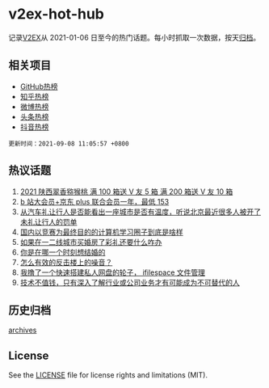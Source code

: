 # v2ex-hot-hub

 记录[V2EX](https://www.v2ex.com/)从 2021-01-06 日至今的热门话题。每小时抓取一次数据，按天[归档](archives)。
 
 ## 相关项目

- [GitHub热榜](https://github.com/lonnyzhang423/github-hot-hub)
- [知乎热榜](https://github.com/lonnyzhang423/zhihu-hot-hub)
- [微博热榜](https://github.com/lonnyzhang423/weibo-hot-hub)
- [头条热榜](https://github.com/lonnyzhang423/toutiao-hot-hub)
- [抖音热榜](https://github.com/lonnyzhang423/douyin-hot-hub)


 `更新时间：2021-09-08 11:05:57 +0800`

## 热议话题

1. [2021 陕西翠香猕猴桃 满 100 箱送 V 友 5 箱 满 200 箱送 V 友 10 箱](https://www.v2ex.com/t/800328)
1. [b 站大会员+京东 plus 联合会员一年，最低 153](https://www.v2ex.com/t/800357)
1. [从汽车礼让行人是否能看出一座城市是否有温度，听说北京最近很多人被开了未礼让行人的罚单](https://www.v2ex.com/t/800435)
1. [国内以竞赛为最终目的的计算机学习圈子到底是啥样](https://www.v2ex.com/t/800469)
1. [如果在一二线城市买婚房了彩礼还要什么咋办](https://www.v2ex.com/t/800338)
1. [你是在哪一个时刻想结婚的](https://www.v2ex.com/t/800334)
1. [怎么有效的反击楼上的噪音？](https://www.v2ex.com/t/800542)
1. [我撸了一个快速搭建私人网盘的轮子， ifilespace 文件管理](https://www.v2ex.com/t/800394)
1. [技术不值钱，只有深入了解行业或公司业务才有可能成为不可替代的人](https://www.v2ex.com/t/800457)

## 历史归档

[archives](archives)

## License

See the [LICENSE](LICENSE) file for license rights and limitations (MIT).
